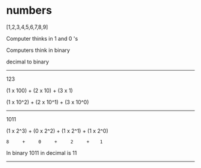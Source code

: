 # numbers

[1,2,3,4,5,6,7,8,9]

Computer thinks in 1 and 0 's

Computers think in binary

decimal to binary

_________________
123

(1 x 100) +  (2 x 10)  + (3 x 1)

(1 x 10^2) +  (2 x 10^1)  + (3 x 10^0)

_________________

1011

(1 x 2^3) + (0 x 2^2) + (1 x 2^1) + (1 x 2^0)

    8     +     0     +     2     +    1 


In binary 1011 in decimal is 11

_________________